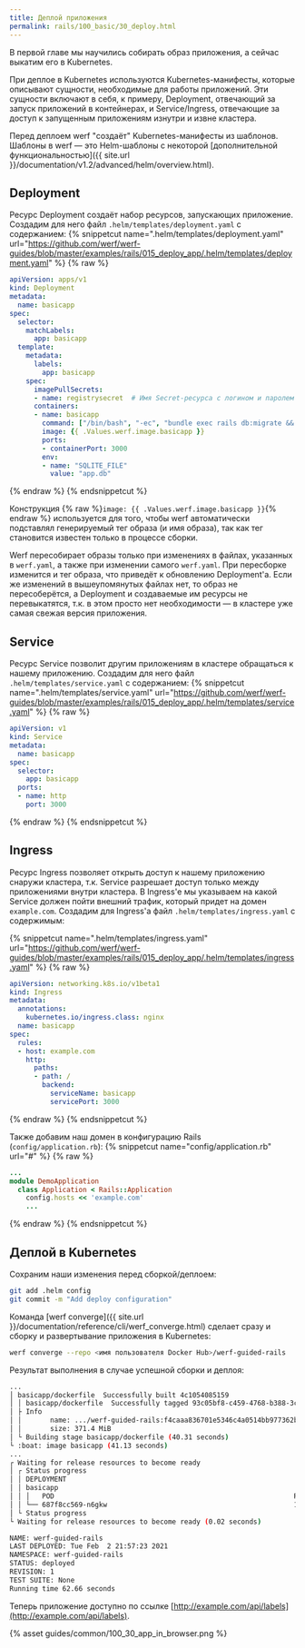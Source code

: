 ```yaml
---
title: Деплой приложения
permalink: rails/100_basic/30_deploy.html
---
```

В первой главе мы научились собирать образ приложения, а сейчас выкатим его в Kubernetes.

При деплое в Kubernetes используются Kubernetes-манифесты, которые описывают сущности, необходимые для работы приложений. Эти сущности включают в себя, к примеру, Deployment, отвечающий за запуск приложений в контейнерах, и Service/Ingress, отвечающие за доступ к запущенным приложениям изнутри и извне кластера.

Перед деплоем werf "создаёт" Kubernetes-манифесты из шаблонов. Шаблоны в werf — это Helm-шаблоны с некоторой [дополнительной функциональностью]({{ site.url }}/documentation/v1.2/advanced/helm/overview.html).

## Deployment

Ресурс Deployment создаёт набор ресурсов, запускающих приложение. Создадим для него файл `.helm/templates/deployment.yaml` с содержанием:
{% snippetcut name=".helm/templates/deployment.yaml" url="https://github.com/werf/werf-guides/blob/master/examples/rails/015_deploy_app/.helm/templates/deployment.yaml" %}
{% raw %}
```yaml
apiVersion: apps/v1
kind: Deployment
metadata:
  name: basicapp
spec:
  selector:
    matchLabels:
      app: basicapp
  template:
    metadata:
      labels:
        app: basicapp
    spec:
      imagePullSecrets:
      - name: registrysecret  # Имя Secret-ресурса с логином и паролем для Docker Hub.
      containers:
      - name: basicapp
        command: ["/bin/bash", "-ec", "bundle exec rails db:migrate && bundle exec puma"]
        image: {{ .Values.werf.image.basicapp }}
        ports:
        - containerPort: 3000
        env:
        - name: "SQLITE_FILE"
          value: "app.db"
```
{% endraw %}
{% endsnippetcut %}

Конструкция {% raw %}`image: {{ .Values.werf.image.basicapp }}`{% endraw %} используется для того, чтобы werf автоматически подставлял генерируемый тег образа (и имя образа), так как тег становится известен только в процессе сборки.

Werf пересобирает образы только при изменениях в файлах, указанных в `werf.yaml`, а также при изменении самого `werf.yaml`. При пересборке изменится и тег образа, что приведёт к обновлению Deployment'а. Если же изменений в вышеупомянутых файлах нет, то образ не пересоберётся, а Deployment и создаваемые им ресурсы не перевыкатятся, т.к. в этом просто нет необходимости — в кластере уже самая свежая версия приложения.

## Service

Ресурс Service позволит другим приложениям в кластере обращаться к нашему приложению. Создадим для него файл `.helm/templates/service.yaml` с содержанием:
{% snippetcut name=".helm/templates/service.yaml" url="https://github.com/werf/werf-guides/blob/master/examples/rails/015_deploy_app/.helm/templates/service.yaml" %}
{% raw %}
```yaml
apiVersion: v1
kind: Service
metadata:
  name: basicapp
spec:
  selector:
    app: basicapp
  ports:
  - name: http
    port: 3000
```
{% endraw %}
{% endsnippetcut %}

## Ingress

Ресурс Ingress позволяет открыть доступ к нашему приложению снаружи кластера, т.к. Service разрешает доступ только между приложениями внутри кластера. В Ingress'е мы указываем на какой Service должен пойти внешний трафик, который придет на домен `example.com`. Создадим для Ingress'а файл `.helm/templates/ingress.yaml` с содержимым:

{% snippetcut name=".helm/templates/ingress.yaml" url="https://github.com/werf/werf-guides/blob/master/examples/rails/015_deploy_app/.helm/templates/ingress.yaml" %}
{% raw %}
```yaml
apiVersion: networking.k8s.io/v1beta1
kind: Ingress
metadata:
  annotations:
    kubernetes.io/ingress.class: nginx
  name: basicapp
spec:
  rules:
  - host: example.com
    http:
      paths:
      - path: /
        backend:
          serviceName: basicapp
          servicePort: 3000
```
{% endraw %}
{% endsnippetcut %}

Также добавим наш домен в конфигурацию Rails (`config/application.rb`):
{% snippetcut name="config/application.rb" url="#" %}
{% raw %}
```ruby
...
module DemoApplication
  class Application < Rails::Application
    config.hosts << 'example.com'
    ...
```
{% endraw %}
{% endsnippetcut %}

## Деплой в Kubernetes

Сохраним наши изменения перед сборкой/деплоем:
```bash
git add .helm config
git commit -m "Add deploy configuration"
```

Команда [werf converge]({{ site.url }}/documentation/reference/cli/werf_converge.html) сделает сразу и сборку и развертывание приложения в Kubernetes:
```bash
werf converge --repo <имя пользователя Docker Hub>/werf-guided-rails
```

Результат выполнения в случае успешной сборки и деплоя:
```bash
...
│ basicapp/dockerfile  Successfully built 4c1054085159
│ │ basicapp/dockerfile  Successfully tagged 93c05bf8-c459-4768-b388-3cdbc80e2868:latest
│ ├ Info
│ │       name: .../werf-guided-rails:f4caaa836701e5346c4a0514bb977362ba5fe4ae114d0176f6a6c8cc-1612277803607
│ │       size: 371.4 MiB
│ └ Building stage basicapp/dockerfile (40.31 seconds)
└ :boat: image basicapp (41.13 seconds)
...
┌ Waiting for release resources to become ready
│ ┌ Status progress
│ │ DEPLOYMENT                                                                                                                                                      REPLICAS                      AVAILABLE                        UP-TO-DATE
│ │ basicapp                                                                                                                                                        1/1                           1                                1
│ │ │   POD                                                           READY                  RESTARTS                       STATUS
│ │ └── 687f8cc569-n6gkw                                              1/1                    0                              Running
│ └ Status progress
└ Waiting for release resources to become ready (0.02 seconds)

NAME: werf-guided-rails
LAST DEPLOYED: Tue Feb  2 21:57:23 2021
NAMESPACE: werf-guided-rails
STATUS: deployed
REVISION: 1
TEST SUITE: None
Running time 62.66 seconds
```

Теперь приложение доступно по ссылке [http://example.com/api/labels](http://example.com/api/labels).

{% asset guides/common/100_30_app_in_browser.png %}
